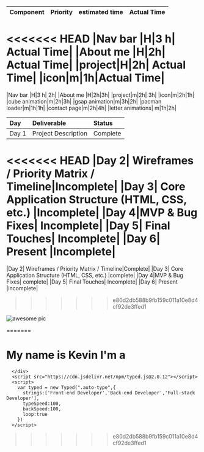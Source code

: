 |Component|Priority|estimated time| Actual Time|
|:--------|:-------|:-------------|:-----------|
<<<<<<< HEAD
|Nav bar |H|3 h| Actual Time|
|About me |H|2h| Actual Time|
|project|H|2h| Actual Time|
|icon|m|1h|Actual Time|
======
|Nav bar |H|3 h| 2h|
|About me |H|2h|3h|
|project|m|2h| 3h|
|icon|m|2h|1h|
|cube animation|m|2h|3h|
|gsap animation|m|3h|2h|
|pacman loader|m|1h|1h|
|contact page|m|2h|4h|
|letter animations| m|1h|2h|


|Day|	Deliverable|Status|
|:--|:-----------|:-----|
|Day 1|	Project Description|	Complete|
<<<<<<< HEAD
|Day 2|	Wireframes / Priority Matrix / Timeline|Incomplete|
|Day 3|	Core Application Structure (HTML, CSS, etc.)	|Incomplete|
|Day 4|MVP & Bug Fixes|	Incomplete|
|Day 5|	Final Touches|	Incomplete|
|Day 6|	Present	|Incomplete|
=======
|Day 2|	Wireframes / Priority Matrix / Timeline|Complete|
|Day 3|	Core Application Structure (HTML, CSS, etc.)	|complete|
|Day 4|MVP & Bug Fixes|	complete|
|Day 5|	Final Touches|	Incomplete|
|Day 6|	Present	|incomplete|
>>>>>>> e80d2db588b9fb159c011a10e8d4cf92de3ffed1





![awesome pic](https://s3.amazonaws.com/assets.mockflow.com/app/wireframepro/company/Cc2441dcd041e4e3b870bb2d2a350f450/projects/MY7K6gHeoob/pages/aacab7f25d68469686be58e7590b08dd/image/aacab7f25d68469686be58e7590b08dd.png?1664494690386)




=======
      <h1> My name is Kevin I'm a <span class="auto-type"></span></h1>
      
        
      </div>
      <script src="https://cdn.jsdelivr.net/npm/typed.js@2.0.12"></script>
      <script>
        var typed = new Typed(".auto-type",{
          strings:['Front-end Developer','Back-end Developer','Full-stack Developer'],
          typeSpeed:100,
          backSpeed:100,
          loop:true
        })
      </script>
>>>>>>> e80d2db588b9fb159c011a10e8d4cf92de3ffed1
